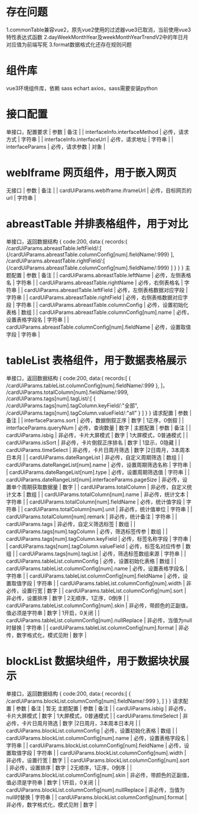 # 存在问题
1.commonTable兼容vue2，原先vue2使用的过滤器vue3已取消，当前使用vue3特性表达式函数
2.dayWeekMonthYear及weekMonthYearTrendV2中的年日月对应值为前端写死
3.format数据格式化还存在规则问题
# 组件库
vue3环境组件库，依赖 sass echart axios，sass需要安装python
# 接口配置
单接口，配置要求
| 参数 | 备注 |
| interfaceInfo.interfaceMethod | 必传，请求方式 | 字符串 |
| interfaceInfo.interfaceUrl | 必传，请求地址 | 字符串 |
| interfaceParams | 必传，请求参数 | 对象 |
# webIframe 网页组件，用于嵌入网页
无接口
| 参数 | 备注 |
| cardUiParams.webIframe.iframeUrl | 必传，目标网页的url | 字符串 |
# abreastTable 并排表格组件，用于对比
单接口，返回数据结构
{
  code:200,
  data:{
    records:{
      /cardUiParams.abreastTable.leftField/:[
        {/cardUiParams.abreastTable.columnConfig[num].fieldName/:999}
      ],
      /cardUiParams.abreastTable.rightField/:[
        {/cardUiParams.abreastTable.columnConfig[num].fieldName/:999}
      ]
    }
  }
}
主题配置
| 参数 | 备注 |
| cardUiParams.abreastTable.leftName | 必传，左侧表格名 | 字符串 |
| cardUiParams.abreastTable.rightName | 必传，右侧表格名 | 字符串 |
| cardUiParams.abreastTable.leftField | 必传，左侧表格数据对应字段 | 字符串 |
| cardUiParams.abreastTable.rightField | 必传，右侧表格数据对应字段 | 字符串 |
| cardUiParams.abreastTable.columnConfig | 必传，设置初始化表格 | 数组 |
| cardUiParams.abreastTable.columnConfig[num].name | 必传，设置表格字段名 | 字符串 |
| cardUiParams.abreastTable.columnConfig[num].fieldName | 必传，设置取值字段 | 字符串 |
# tableList 表格组件，用于数据表格展示
单接口，返回数据结构
{
  code:200,
  data:{
    records:[
        {
         /cardUiParams.tableList.columnConfig[num].fieldName/:999
        },
    ]，
    /cardUiParams.totalColumn[num].fieldName/:999,
    /cardUiParams.tags[num].tagList/:[
      {
        /cardUiParams.tags[num].tagColumn.keyField/:"全部",
        /cardUiParams.tags[num].tagColumn.valueField/:"all"
      }
    ]
  }
}
请求配置
| 参数 | 备注 |
| interfaceParams.sort | 必传，数据倒叙正序 | 数字 | 1正序，0倒叙 |
| interfaceParams.queryNum | 必传，查询数量 | 数字 |
主题配置
| 参数 | 备注 |
| cardUiParams.isbig | 非必传，卡片大屏模式 | 数字 | 1大屏模式，0普通模式 |
| cardUiParams.isSort | 非必传，卡片倒叙正序排名 | 数字 | 1显示，0隐藏 |
| cardUiParams.timeSelect | 非必传，卡片日周月筛选 | 数字 |2日周月，3本周本日本月 |
| cardUiParams.dateRangeList | 非必传，自定义周期筛选 | 数组 |
| cardUiParams.dateRangeList[num].name | 必传，设置周期筛选名称 | 字符串 |
| cardUiParams.dateRangeList[num].type | 必传，设置周期筛选值 | 字符串 |
| cardUiParams.dateRangeList[num].interfaceParams.pageSize | 非必传，设置单个周期获取数据量 | 数字 |
| cardUiParams.totalColumn | 非必传，自定义统计文本 | 数组 |
| cardUiParams.totalColumn[num].name | 非必传，统计文本 | 字符串 |
| cardUiParams.totalColumn[num].fieldName | 必传，统计值字段 | 字符串 |
| cardUiParams.totalColumn[num].unit | 非必传，统计值单位 | 字符串 |
| cardUiParams.totalColumn[num].remark | 非必传，统计备注 | 字符串 |
| cardUiParams.tags | 非必传，自定义筛选标签 | 数组 |
| cardUiParams.tags[num].tagColumn | 必传，筛选标签传参 | 数组 |
| cardUiParams.tags[num].tagColumn.keyField | 必传，标签名称字段 | 字符串 |
| cardUiParams.tags[num].tagColumn.valueField | 必传，标签名对应传参 | 数组 |
| cardUiParams.tags[num].tagList | 必传，筛选标签数组来源 | 字符串 |
| cardUiParams.tableList.columnConfig | 必传，设置初始化表格 | 数组 |
| cardUiParams.tableList.columnConfig[num].name | 必传，设置表格字段名 | 字符串 |
| cardUiParams.tableList.columnConfig[num].fieldName | 必传，设置取值字段 | 字符串 |
| cardUiParams.tableList.columnConfig[num].width | 非必传，设置行宽 | 数字 |
| cardUiParams.tableList.columnConfig[num].sort | 非必传，设置排序 | 数字 | 2无顺序，1正序，0倒序 |
| cardUiParams.tableList.columnConfig[num].skin | 非必传，带颜色的正副值，值必须是字符串 | 数字 | 1开启，0关闭 |
| cardUiParams.tableList.columnConfig[num].nullReplace | 非必传，当值为null时替换 | 字符串 |
| cardUiParams.tableList.columnConfig[num].format | 非必传，数字格式化，模式见附 | 数字 |
# blockList 数据块组件，用于数据块状展示
单接口，返回数据结构
{
  code:200,
  data:{
    records:[
        {
         /cardUiParams.blockList.columnConfig[num].fieldName/:999
        },
    ]
  }
}
请求配置
| 参数 | 备注 |
暂无
主题配置
| 参数 | 备注 |
| cardUiParams.isbig | 非必传，卡片大屏模式 | 数字 | 1大屏模式，0普通模式 |
| cardUiParams.timeSelect | 非必传，卡片日周月筛选 | 数字 |2日周月，3本周本日本月 |
| cardUiParams.blockList.columnConfig | 必传，设置初始化表格 | 数组 |
| cardUiParams.blockList.columnConfig[num].name | 必传，设置表格字段名 | 字符串 |
| cardUiParams.blockList.columnConfig[num].fieldName | 必传，设置取值字段 | 字符串 |
| cardUiParams.blockList.columnConfig[num].width | 非必传，设置行宽 | 数字 |
| cardUiParams.blockList.columnConfig[num].sort | 非必传，设置排序 | 数字 | 2无顺序，1正序，0倒序 |
| cardUiParams.blockList.columnConfig[num].skin | 非必传，带颜色的正副值，值必须是字符串 | 数字 | 1开启，0关闭 |
| cardUiParams.blockList.columnConfig[num].nullReplace | 非必传，当值为null时替换 | 字符串 |
| cardUiParams.blockList.columnConfig[num].format | 非必传，数字格式化，模式见附 | 数字 |